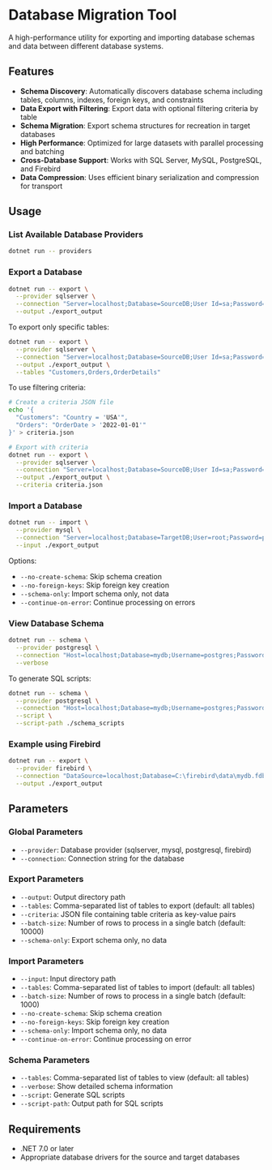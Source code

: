 # Database Migration Tool

A high-performance utility for exporting and importing database schemas and data between different database systems.

## Features

- **Schema Discovery**: Automatically discovers database schema including tables, columns, indexes, foreign keys, and constraints
- **Data Export with Filtering**: Export data with optional filtering criteria by table
- **Schema Migration**: Export schema structures for recreation in target databases
- **High Performance**: Optimized for large datasets with parallel processing and batching
- **Cross-Database Support**: Works with SQL Server, MySQL, PostgreSQL, and Firebird
- **Data Compression**: Uses efficient binary serialization and compression for transport

## Usage

### List Available Database Providers

```bash
dotnet run -- providers
```

### Export a Database

```bash
dotnet run -- export \
  --provider sqlserver \
  --connection "Server=localhost;Database=SourceDB;User Id=sa;Password=P@ssw0rd;TrustServerCertificate=True;" \
  --output ./export_output
```

To export only specific tables:

```bash
dotnet run -- export \
  --provider sqlserver \
  --connection "Server=localhost;Database=SourceDB;User Id=sa;Password=P@ssw0rd;TrustServerCertificate=True;" \
  --output ./export_output \
  --tables "Customers,Orders,OrderDetails"
```

To use filtering criteria:

```bash
# Create a criteria JSON file
echo '{
  "Customers": "Country = 'USA'",
  "Orders": "OrderDate > '2022-01-01'"
}' > criteria.json

# Export with criteria
dotnet run -- export \
  --provider sqlserver \
  --connection "Server=localhost;Database=SourceDB;User Id=sa;Password=P@ssw0rd;TrustServerCertificate=True;" \
  --output ./export_output \
  --criteria criteria.json
```

### Import a Database

```bash
dotnet run -- import \
  --provider mysql \
  --connection "Server=localhost;Database=TargetDB;User=root;Password=password;" \
  --input ./export_output
```

Options:

- `--no-create-schema`: Skip schema creation
- `--no-foreign-keys`: Skip foreign key creation  
- `--schema-only`: Import schema only, not data
- `--continue-on-error`: Continue processing on errors

### View Database Schema

```bash
dotnet run -- schema \
  --provider postgresql \
  --connection "Host=localhost;Database=mydb;Username=postgres;Password=password;" \
  --verbose
```

To generate SQL scripts:

```bash
dotnet run -- schema \
  --provider postgresql \
  --connection "Host=localhost;Database=mydb;Username=postgres;Password=password;" \
  --script \
  --script-path ./schema_scripts
```

### Example using Firebird

```bash
dotnet run -- export \
  --provider firebird \
  --connection "DataSource=localhost;Database=C:\firebird\data\mydb.fdb;User=SYSDBA;Password=masterkey;" \
  --output ./export_output
```

## Parameters

### Global Parameters

- `--provider`: Database provider (sqlserver, mysql, postgresql, firebird)
- `--connection`: Connection string for the database

### Export Parameters

- `--output`: Output directory path
- `--tables`: Comma-separated list of tables to export (default: all tables)
- `--criteria`: JSON file containing table criteria as key-value pairs
- `--batch-size`: Number of rows to process in a single batch (default: 10000)
- `--schema-only`: Export schema only, no data

### Import Parameters

- `--input`: Input directory path
- `--tables`: Comma-separated list of tables to import (default: all tables)
- `--batch-size`: Number of rows to process in a single batch (default: 1000)
- `--no-create-schema`: Skip schema creation
- `--no-foreign-keys`: Skip foreign key creation
- `--schema-only`: Import schema only, no data
- `--continue-on-error`: Continue processing on error

### Schema Parameters

- `--tables`: Comma-separated list of tables to view (default: all tables)
- `--verbose`: Show detailed schema information
- `--script`: Generate SQL scripts
- `--script-path`: Output path for SQL scripts

## Requirements

- .NET 7.0 or later
- Appropriate database drivers for the source and target databases